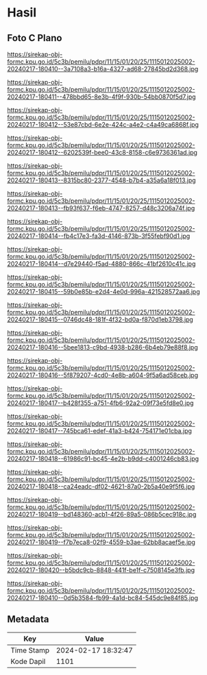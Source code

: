 # Hasil

## Foto C Plano

https://sirekap-obj-formc.kpu.go.id/5c3b/pemilu/pdpr/11/15/01/20/25/1115012025002-20240217-180410--3a7108a3-b16a-4327-ad68-27845bd2d368.jpg

https://sirekap-obj-formc.kpu.go.id/5c3b/pemilu/pdpr/11/15/01/20/25/1115012025002-20240217-180411--478bbd65-8e3b-4f9f-930b-54bb0870f5d7.jpg

https://sirekap-obj-formc.kpu.go.id/5c3b/pemilu/pdpr/11/15/01/20/25/1115012025002-20240217-180412--53e87cbd-6e2e-424c-a4e2-c4a49ca6868f.jpg

https://sirekap-obj-formc.kpu.go.id/5c3b/pemilu/pdpr/11/15/01/20/25/1115012025002-20240217-180412--6202539f-bee0-43c8-8158-c6e9736361ad.jpg

https://sirekap-obj-formc.kpu.go.id/5c3b/pemilu/pdpr/11/15/01/20/25/1115012025002-20240217-180413--8315bc80-2377-4548-b7b4-a35a6a18f013.jpg

https://sirekap-obj-formc.kpu.go.id/5c3b/pemilu/pdpr/11/15/01/20/25/1115012025002-20240217-180413--fb93f637-f6eb-4747-8257-d48c3206a74f.jpg

https://sirekap-obj-formc.kpu.go.id/5c3b/pemilu/pdpr/11/15/01/20/25/1115012025002-20240217-180414--fb4c17e3-fa3d-4146-873b-3f55febf90d1.jpg

https://sirekap-obj-formc.kpu.go.id/5c3b/pemilu/pdpr/11/15/01/20/25/1115012025002-20240217-180414--d7e29440-f5ad-4880-866c-41bf2610c41c.jpg

https://sirekap-obj-formc.kpu.go.id/5c3b/pemilu/pdpr/11/15/01/20/25/1115012025002-20240217-180415--59b0e85b-e2d4-4e0d-996a-421528572aa6.jpg

https://sirekap-obj-formc.kpu.go.id/5c3b/pemilu/pdpr/11/15/01/20/25/1115012025002-20240217-180415--0746dc48-181f-4f32-bd0a-f870d1eb3798.jpg

https://sirekap-obj-formc.kpu.go.id/5c3b/pemilu/pdpr/11/15/01/20/25/1115012025002-20240217-180416--5bee1813-c9bd-4938-b286-6b4eb79e88f8.jpg

https://sirekap-obj-formc.kpu.go.id/5c3b/pemilu/pdpr/11/15/01/20/25/1115012025002-20240217-180416--5f879207-4cd0-4e8b-a604-9f5a6ad58ceb.jpg

https://sirekap-obj-formc.kpu.go.id/5c3b/pemilu/pdpr/11/15/01/20/25/1115012025002-20240217-180417--b428f355-a751-4fb6-92a2-09f73e5fd8e0.jpg

https://sirekap-obj-formc.kpu.go.id/5c3b/pemilu/pdpr/11/15/01/20/25/1115012025002-20240217-180417--745bca61-edef-41a3-b424-754171e01cba.jpg

https://sirekap-obj-formc.kpu.go.id/5c3b/pemilu/pdpr/11/15/01/20/25/1115012025002-20240217-180418--61986c91-bc45-4e2b-b9dd-c4001246cb83.jpg

https://sirekap-obj-formc.kpu.go.id/5c3b/pemilu/pdpr/11/15/01/20/25/1115012025002-20240217-180418--ca24eadc-df02-4621-87a0-2b5a40e9f5f6.jpg

https://sirekap-obj-formc.kpu.go.id/5c3b/pemilu/pdpr/11/15/01/20/25/1115012025002-20240217-180419--bd148360-acb1-4f26-89a5-086b5cec918c.jpg

https://sirekap-obj-formc.kpu.go.id/5c3b/pemilu/pdpr/11/15/01/20/25/1115012025002-20240217-180419--f7b7eca8-02f9-4559-b3ae-62bb8acaef5e.jpg

https://sirekap-obj-formc.kpu.go.id/5c3b/pemilu/pdpr/11/15/01/20/25/1115012025002-20240217-180420--b5bdc9cb-8848-441f-be1f-c7508145e3fb.jpg

https://sirekap-obj-formc.kpu.go.id/5c3b/pemilu/pdpr/11/15/01/20/25/1115012025002-20240217-180410--0d5b3584-fb99-4a1d-bc84-545dc9e84f85.jpg


## Metadata

| Key        | Value               |
| ---------- | ------------------- |
| Time Stamp | 2024-02-17 18:32:47 |
| Kode Dapil | 1101                |



